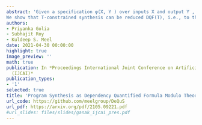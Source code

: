 ```yaml
---
abstract: 'Given a specification φ(X, Y ) over inputs X and output Y , defined over a background theory T, the problem of program synthesis is to design a program f such that Y = f (X) satisfies the specification φ. Over the past decade, syntax-guided synthesis (SyGuS) has emerged as a dominant approach to program synthesis where in addition to the specification φ, the end-user also specifies a grammar L to aid the underlying synthesis engine. This paper investigates the feasibility of synthesis techniques without grammar, a sub-class defined as T-constrained synthesis. 
We show that T-constrained synthesis can be reduced DQF(T), i.e., to the problem of finding a witness of a dependency quantified formula modulo theory. When the underlying theory is bitvectors, the corresponding DQF problem can be further reduced to Dependency Quantified Boolean Formulas (DQBF). We rely on the progress in DQBF solving to design DQBF-based synthesizers that outpeform the domain-specific program synthesis techniques, thereby positioning DQBF as a core representation language for program synthesis. Our empirical analysis shows that T-constrained synthesis can achieve significantly better scalability than syntax-guided approaches. Furthermore, the general purpose DQBF solvers perform on par with domain-specific synthesis techniques.'
authors:
- Priyanka Golia
- Subhajit Roy
- Kuldeep S. Meel
date: 2021-04-30 00:00:00
highlight: true
image_preview: ''
math: true
publication: In *Proceedings International Joint Conference on Artificial Intelligence
  (IJCAI)*
publication_types:
- '1'
selected: true
title: 'Program Synthesis as Dependency Quantified Formula Modulo Theory'
url_code: https://github.com/meelgroup/DeQuS
url_pdf: https://arxiv.org/pdf/2105.09221.pdf
#url_slides: files/slides/ganak_ijcai_pres.pdf
---
```


